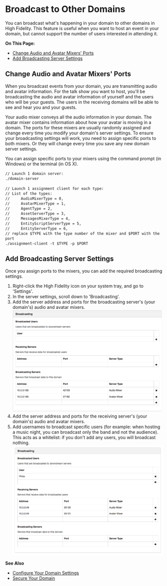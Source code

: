 # Broadcast to Other Domains

You can broadcast what's happening in your domain to other domains in High Fidelity. This feature is useful when you want to host an event in your domain, but cannot support the number of users interested in attending it. 

**On This Page:**

+ [Change Audio and Avatar Mixers' Ports](#change-audio-and-avatar-mixers-ports)
+ [Add Broadcasting Server Settings](#add-broadcasting-server-settings)

## Change Audio and Avatar Mixers' Ports

When you broadcast events from your domain, you are transmitting audio and avatar information. For the talk show you want to host, you'll be broadcasting the audio and avatar information of yourself and the users who will be your guests. The users in the receiving domains will be able to see and hear you and your guests. 

Your audio mixer conveys all the audio information in your domain. The avatar mixer contains information about how your avatar is moving in a domain. The ports for these mixers are usually randomly assigned and change every time you modify your domain's server settings. To ensure your broadcasting settings will work, you need to assign specific ports to both mixers. Or they will change every time you save any new domain server settings. 

You can assign specific ports to your mixers using the command prompt (in Windows) or the terminal (in OS X). 

```
// Launch 1 domain server:
./domain-server

// Launch 1 assignment client for each type:
// List of the types:
//     AudioMixerType = 0,
//     AvatarMixerType = 1,
//     AgentType = 2,
//     AssetServerType = 3,
//     MessagesMixerType = 4,
//     EntityScriptServerType = 5,
//     EntityServerType = 6,
// replace $TYPE with the type number of the mixer and $PORT with the port
./assignment-client -t $TYPE -p $PORT
```

## Add Broadcasting Server Settings

Once you assign ports to the mixers, you can add the required broadcasting settings. 

1. Right-click the High Fidelity icon on your system tray, and go to 'Settings'. 
2. In the server settings, scroll down to 'Broadcasting'.
3. Add the server address and ports for the broadcasting server's (your domain's) audio and avatar mixers. ![](_images/broadcast.png)
4. Add the server address and ports for the receiving server's (your domain's) audio and avatar mixers. 
5. Add usernames to broadcast specific users (for example: when hosting a music night, you can broadcast only the band and not the audience). This acts as a whitelist: if you don't add any users, you will broadcast nothing. ![](_images/rec-and-user.png)

**See Also**

+ [Configure Your Domain Settings](your-domain/configure-settings)
+ [Secure Your Domain](your-domain/secure-domain)

  

